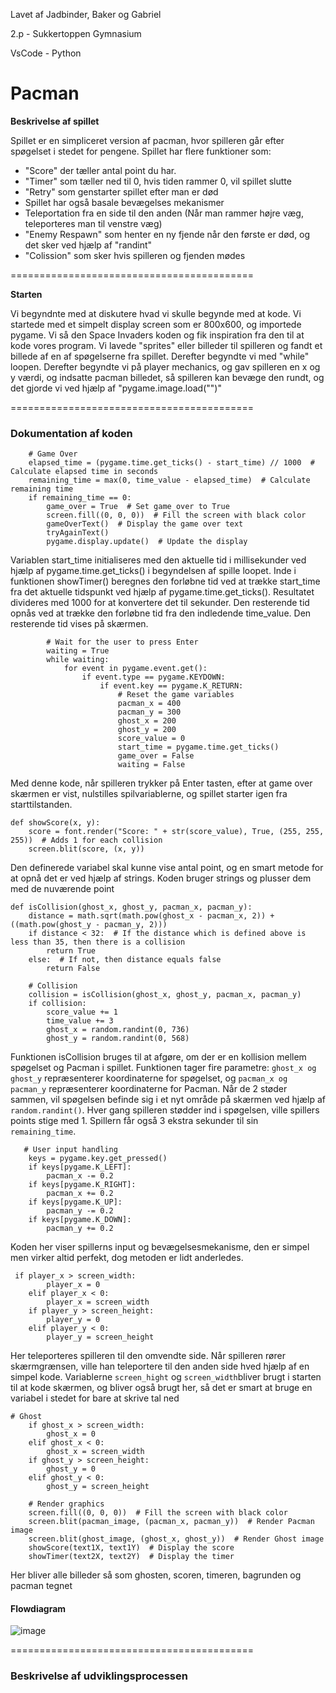 Lavet af Jadbinder, Baker og Gabriel

2.p - Sukkertoppen Gymnasium

VsCode - Python


# Pacman

**Beskrivelse af spillet**

Spillet er en simpliceret version af pacman, hvor spilleren går efter spøgelset i stedet for pengene. Spillet har flere funktioner som: 

- "Score" der tæller antal point du har. 
- "Timer" som tæller ned til 0, hvis tiden rammer 0, vil spillet slutte
- "Retry" som genstarter spillet efter man er død
- Spillet har også basale bevægelses mekanismer  
- Teleportation fra en side til den anden (Når man rammer højre væg, teleporteres man til venstre væg)
- "Enemy Respawn" som henter en ny fjende når den første er død, og det sker ved hjælp af "randint"
- "Colission" som sker hvis spilleren og fjenden mødes

==========================================

**Starten**

Vi begyndnte med at diskutere hvad vi skulle begynde med at kode. Vi startede med et simpelt display screen som er 800x600, og importede pygame. Vi så den Space Invaders koden og fik inspiration fra den til at kode vores program. Vi lavede "sprites" eller billeder til spilleren og fandt et billede af en af spøgelserne fra spillet. Derefter begyndte vi med "while" loopen. Derefter begyndte vi på player mechanics, og gav spilleren en x og y værdi, og indsatte pacman billedet, så spilleren kan bevæge den rundt, og det gjorde vi ved hjælp af "pygame.image.load("")"

==========================================
### Dokumentation af koden

```
    # Game Over
    elapsed_time = (pygame.time.get_ticks() - start_time) // 1000  # Calculate elapsed time in seconds
    remaining_time = max(0, time_value - elapsed_time)  # Calculate remaining time
    if remaining_time == 0:
        game_over = True  # Set game_over to True
        screen.fill((0, 0, 0))  # Fill the screen with black color
        gameOverText()  # Display the game over text
        tryAgainText()
        pygame.display.update()  # Update the display
```

Variablen start_time initialiseres med den aktuelle tid i millisekunder ved hjælp af pygame.time.get_ticks() i begyndelsen af spille loopet.
Inde i funktionen showTimer() beregnes den forløbne tid ved at trække start_time fra det aktuelle tidspunkt ved hjælp af pygame.time.get_ticks(). Resultatet divideres med 1000 for at konvertere det til sekunder.
Den resterende tid opnås ved at trække den forløbne tid fra den indledende time_value.
Den resterende tid vises på skærmen.

```
        # Wait for the user to press Enter
        waiting = True
        while waiting:
            for event in pygame.event.get():
                if event.type == pygame.KEYDOWN:
                    if event.key == pygame.K_RETURN:
                        # Reset the game variables
                        pacman_x = 400
                        pacman_y = 300
                        ghost_x = 200
                        ghost_y = 200
                        score_value = 0
                        start_time = pygame.time.get_ticks()
                        game_over = False
                        waiting = False
```

Med denne kode, når spilleren trykker på Enter tasten, efter at game over skærmen er vist, nulstilles spilvariablerne, og spillet starter igen fra starttilstanden.

```
def showScore(x, y):
    score = font.render("Score: " + str(score_value), True, (255, 255, 255))  # Adds 1 for each collision
    screen.blit(score, (x, y))
```

Den definerede variabel skal kunne vise antal point, og en smart metode for at opnå det er ved hjælp af strings. Koden bruger strings og plusser dem med de nuværende point

```
def isCollision(ghost_x, ghost_y, pacman_x, pacman_y):
    distance = math.sqrt(math.pow(ghost_x - pacman_x, 2)) + ((math.pow(ghost_y - pacman_y, 2)))
    if distance < 32:  # If the distance which is defined above is less than 35, then there is a collision
        return True
    else:  # If not, then distance equals false
        return False

    # Collision
    collision = isCollision(ghost_x, ghost_y, pacman_x, pacman_y)
    if collision:
        score_value += 1
        time_value += 3
        ghost_x = random.randint(0, 736)
        ghost_y = random.randint(0, 568)
```

Funktionen isCollision bruges til at afgøre, om der er en kollision mellem spøgelset og Pacman i spillet.
Funktionen tager fire parametre: ``ghost_x og ghost_y`` repræsenterer koordinaterne for spøgelset, og ``pacman_x og pacman_y`` repræsenterer koordinaterne for Pacman.
Når de 2 støder sammen, vil spøgelsen befinde sig i et nyt område på skærmen ved hjælp af ``random.randint()``. Hver gang spilleren stødder ind i spøgelsen, ville spillers points stige med 1. 
Spillern får også 3 ekstra sekunder til sin ``remaining_time``.

```
   # User input handling
    keys = pygame.key.get_pressed()
    if keys[pygame.K_LEFT]:
        pacman_x -= 0.2
    if keys[pygame.K_RIGHT]:
        pacman_x += 0.2
    if keys[pygame.K_UP]:
        pacman_y -= 0.2
    if keys[pygame.K_DOWN]:
        pacman_y += 0.2
```

Koden her viser spillerns input og bevægelsesmekanisme, den er simpel men virker altid perfekt, dog metoden er lidt anderledes. 

```
 if player_x > screen_width:
        player_x = 0
    elif player_x < 0:
        player_x = screen_width
    if player_y > screen_height:
        player_y = 0
    elif player_y < 0:
        player_y = screen_height
```

Her teleporteres spilleren til den omvendte side. Når spilleren rører skærmgrænsen, ville han teleportere til den anden side hved hjælp af en simpel kode.
Variablerne ``screen_hight`` og ``screen_width``bliver brugt i starten til at kode skærmen, og bliver også brugt her, så det er smart at bruge en variabel i stedet for bare at skrive tal ned

```
# Ghost
    if ghost_x > screen_width:
        ghost_x = 0
    elif ghost_x < 0:
        ghost_x = screen_width
    if ghost_y > screen_height:
        ghost_y = 0
    elif ghost_y < 0:
        ghost_y = screen_height
```

```
    # Render graphics
    screen.fill((0, 0, 0))  # Fill the screen with black color
    screen.blit(pacman_image, (pacman_x, pacman_y))  # Render Pacman image
    screen.blit(ghost_image, (ghost_x, ghost_y))  # Render Ghost image
    showScore(text1X, text1Y)  # Display the score
    showTimer(text2X, text2Y)  # Display the timer
```

Her bliver alle billeder så som ghosten, scoren, timeren, bagrunden og pacman tegnet

#### Flowdiagram

![image](https://github.com/Toorzinho/Pacman/assets/146086727/e384f0a1-76d1-4db6-a3bb-c4b28ffc53d6)

==========================================

### Beskrivelse af udviklingsprocessen




